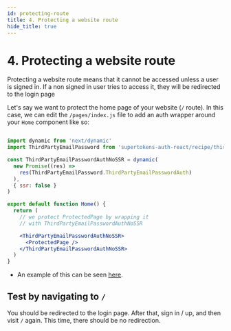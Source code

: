 ```yaml
---
id: protecting-route
title: 4. Protecting a website route
hide_title: true
---
```


# 4. Protecting a website route

Protecting a website route means that it cannot be accessed unless a user is signed in. If a non signed in user tries to access it, they will be redirected to the login page

Let's say we want to protect the home page of your website (`/` route). In this case, we can edit the `/pages/index.js` file to add an auth wrapper around your `Home` component like so:

<!--DOCUSAURUS_CODE_TABS-->
<!--pages/index.js-->

```jsx

import dynamic from 'next/dynamic'
import ThirdPartyEmailPassword from 'supertokens-auth-react/recipe/thirdpartyemailpassword'

const ThirdPartyEmailPasswordAuthNoSSR = dynamic(
  new Promise((res) =>
    res(ThirdPartyEmailPassword.ThirdPartyEmailPasswordAuth)
  ),
  { ssr: false }
)

export default function Home() {
  return (
    // we protect ProtectedPage by wrapping it
    // with ThirdPartyEmailPasswordAuthNoSSR

    <ThirdPartyEmailPasswordAuthNoSSR>
      <ProtectedPage />
    </ThirdPartyEmailPasswordAuthNoSSR>
  )
}

```

<!--END_DOCUSAURUS_CODE_TABS-->

- An example of this can be seen [here](https://github.com/supertokens/next.js/blob/canary/examples/with-supertokens/pages/index.js#L36).

## Test by navigating to `/`
You should be redirected to the login page. After that, sign in / up, and then visit `/` again. This time, there should be no redirection.
